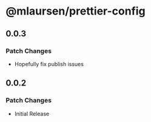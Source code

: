 # @mlaursen/prettier-config

## 0.0.3

### Patch Changes

- Hopefully fix publish issues

## 0.0.2

### Patch Changes

- Initial Release
